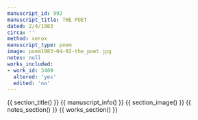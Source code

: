 ```yaml
---
manuscript_id: 992
manuscript_title: THE POET
dated: 2/4/1983
circa: ''
method: xerox
manuscript_type: poem
image: poem1983-04-02-the_poet.jpg
notes: null
works_included:
- work_id: 3409
  altered: 'yes'
  edited: 'no'
---
```


{{ section_title() }}
{{ manuscript_info() }}
{{ section_image() }}
{{ notes_section() }}
{{ works_section() }}
